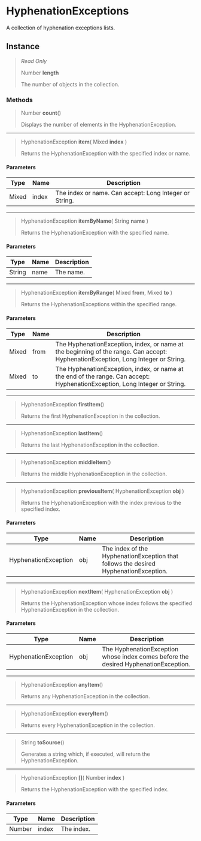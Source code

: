 # HyphenationExceptions
A collection of hyphenation exceptions lists.

## Instance
> *Read Only* 
> 
> Number **length** 
>
> The number of objects in the collection.

### Methods
> Number **count**()
> 
> Displays the number of elements in the HyphenationException.
*** 
> HyphenationException **item**( Mixed **index** )
> 
> Returns the HyphenationException with the specified index or name.
#### Parameters
| Type | Name | Description |
|---|---|---|
| Mixed | index | The index or name. Can accept: Long Integer or String. |

*** 
> HyphenationException **itemByName**( String **name** )
> 
> Returns the HyphenationException with the specified name.
#### Parameters
| Type | Name | Description |
|---|---|---|
| String | name | The name. |

*** 
> HyphenationException **itemByRange**( Mixed **from**, Mixed **to** )
> 
> Returns the HyphenationExceptions within the specified range.
#### Parameters
| Type | Name | Description |
|---|---|---|
| Mixed | from | The HyphenationException, index, or name at the beginning of the range. Can accept: HyphenationException, Long Integer or String. |
| Mixed | to | The HyphenationException, index, or name at the end of the range. Can accept: HyphenationException, Long Integer or String. |

*** 
> HyphenationException **firstItem**()
> 
> Returns the first HyphenationException in the collection.
*** 
> HyphenationException **lastItem**()
> 
> Returns the last HyphenationException in the collection.
*** 
> HyphenationException **middleItem**()
> 
> Returns the middle HyphenationException in the collection.
*** 
> HyphenationException **previousItem**( HyphenationException **obj** )
> 
> Returns the HyphenationException with the index previous to the specified index.
#### Parameters
| Type | Name | Description |
|---|---|---|
| HyphenationException | obj | The index of the HyphenationException that follows the desired HyphenationException. |

*** 
> HyphenationException **nextItem**( HyphenationException **obj** )
> 
> Returns the HyphenationException whose index follows the specified HyphenationException in the collection.
#### Parameters
| Type | Name | Description |
|---|---|---|
| HyphenationException | obj | The HyphenationException whose index comes before the desired HyphenationException. |

*** 
> HyphenationException **anyItem**()
> 
> Returns any HyphenationException in the collection.
*** 
> HyphenationException **everyItem**()
> 
> Returns every HyphenationException in the collection.
*** 
> String **toSource**()
> 
> Generates a string which, if executed, will return the HyphenationException.
*** 
> HyphenationException **[]**( Number **index** )
> 
> Returns the HyphenationException with the specified index.
#### Parameters
| Type | Name | Description |
|---|---|---|
| Number | index | The index. |


